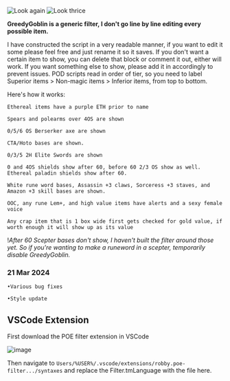 ![Look again](https://imgur.com/WnJGjbR.jpg)
![Look thrice](https://i.imgur.com/wbLP9ME.jpg)

**GreedyGoblin is a generic filter, I don't go line by line editing every possible item.**

I have constructed the script in a very readable manner, if you want to edit it some please feel free and just rename it so it saves. If you don't want a certain item to show, you can delete that block or comment it out, either will work. If you want something else to show, please add it in accordingly to prevent issues. POD scripts read in order of tier, so you need to label Superior items > Non-magic items > Inferior items, from top to bottom.

Here's how it works:

`
Ethereal items have a purple ETH prior to name
`

`
Spears and polearms over 4OS are shown
`

`
0/5/6 OS Berserker axe are shown
`

`
CTA/Hoto bases are shown.
`

`
0/3/5 2H Elite Swords are shown 
`

`
0 and 4OS shields show after 60, before 60 2/3 OS show as well. Ethereal paladin shields show after 60.
`

`
White rune word bases, Assassin +3 claws, Sorceress +3 staves, and Amazon +3 skill bases are shown.
`

`
OOC, any rune Lem+, and high value items have alerts and a sexy female voice
`

`
Any crap item that is 1 box wide first gets checked for gold value, if worth enough it will show up as its value
`

!*After 60 Scepter bases don't show, I haven't built the filter around those yet. So if you're wanting to make a runeword in a scepter, temporarily disable GreedyGoblin.*

### 21 Mar 2024
```
•Various bug fixes

•Style update
```

## VSCode Extension

First download the POE filter extension in VSCode

![image](https://imgur.com/5CCTZnE.jpg)

Then navigate to `Users/%USER%/.vscode/extensions/robby.poe-filter.../syntaxes` and replace the Filter.tmLanguage with the file here.
